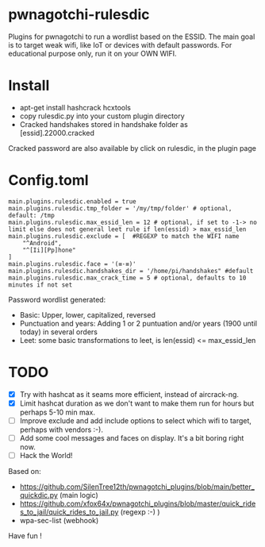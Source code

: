 # pwnagotchi-rulesdic
Plugins for pwnagotchi to run a wordlist based on the ESSID. The main goal is to target weak wifi, like IoT or devices with default passwords.
For educational purpose only, run it on your OWN WIFI. 

# Install
- apt-get install hashcrack hcxtools
- copy rulesdic.py into your custom plugin directory
- Cracked handshakes stored in handshake folder as [essid].22000.cracked

Cracked password are also available by click on rulesdic, in the plugin page

# Config.toml
```
main.plugins.rulesdic.enabled = true
main.plugins.rulesdic.tmp_folder = '/my/tmp/folder' # optional, default: /tmp
main.plugins.rulesdic.max_essid_len = 12 # optional, if set to -1-> no limit else does not general leet rule if len(essid) > max_essid_len
main.plugins.rulesdic.exclude = [  #REGEXP to match the WIFI name
	"^Android",
	"^[Ii][Pp]hone"
]
main.plugins.rulesdic.face = '(≡·≡)'
main.plugins.rulesdic.handshakes_dir = '/home/pi/handshakes" #default
main.plugins.rulesdic.max_crack_time = 5 # optional, defaults to 10 minutes if not set 
```
Password wordlist generated:
- Basic: Upper, lower, capitalized, reversed
- Punctuation and years: Adding 1 or 2 puntuation and/or years (1900 until today) in several orders
- Leet: some basic transformations to leet, is len(essid) <= max_essid_len

# TODO
- [X] Try with hashcat as it seams more efficient, instead of aircrack-ng.
- [X] Limit hashcat duration as we don't want to make them run for hours but perhaps 5-10 min max.
- [ ] Improve exclude and add include options to select which wifi to target, perhaps with vendors :-).
- [ ] Add some cool messages and faces on display. It's a bit boring right now.
- [ ] Hack the World!
 
Based on:
- https://github.com/SilenTree12th/pwnagotchi_plugins/blob/main/better_quickdic.py (main logic)
- https://github.com/xfox64x/pwnagotchi_plugins/blob/master/quick_rides_to_jail/quick_rides_to_jail.py (regexp :-) )
- wpa-sec-list (webhook)

Have fun !
